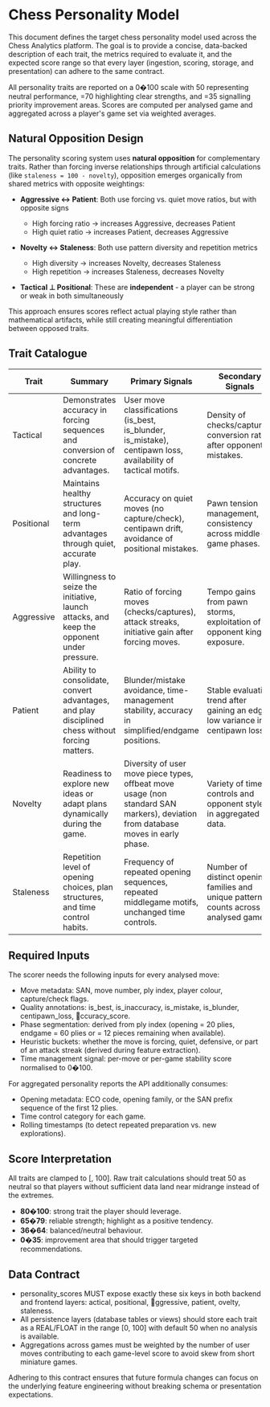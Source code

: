 # Chess Personality Model

This document defines the target chess personality model used across the Chess Analytics platform. The goal is to provide a concise, data-backed description of each trait, the metrics required to evaluate it, and the expected score range so that every layer (ingestion, scoring, storage, and presentation) can adhere to the same contract.

All personality traits are reported on a 0�100 scale with 50 representing neutral performance, =70 highlighting clear strengths, and =35 signalling priority improvement areas. Scores are computed per analysed game and aggregated across a player's game set via weighted averages.

## Natural Opposition Design

The personality scoring system uses **natural opposition** for complementary traits. Rather than forcing inverse relationships through artificial calculations (like `staleness = 100 - novelty`), opposition emerges organically from shared metrics with opposite weightings:

- **Aggressive ↔ Patient**: Both use forcing vs. quiet move ratios, but with opposite signs
  - High forcing ratio → increases Aggressive, decreases Patient
  - High quiet ratio → increases Patient, decreases Aggressive

- **Novelty ↔ Staleness**: Both use pattern diversity and repetition metrics
  - High diversity → increases Novelty, decreases Staleness
  - High repetition → increases Staleness, decreases Novelty

- **Tactical ⊥ Positional**: These are **independent** - a player can be strong or weak in both simultaneously

This approach ensures scores reflect actual playing style rather than mathematical artifacts, while still creating meaningful differentiation between opposed traits.

## Trait Catalogue

| Trait | Summary | Primary Signals | Secondary Signals |
| --- | --- | --- | --- |
| Tactical | Demonstrates accuracy in forcing sequences and conversion of concrete advantages. | User move classifications (is_best, is_blunder, is_mistake), centipawn loss, availability of tactical motifs. | Density of checks/captures, conversion rate after opponent mistakes. |
| Positional | Maintains healthy structures and long-term advantages through quiet, accurate play. | Accuracy on quiet moves (no capture/check), centipawn drift, avoidance of positional mistakes. | Pawn tension management, consistency across middle-game phases. |
| Aggressive | Willingness to seize the initiative, launch attacks, and keep the opponent under pressure. | Ratio of forcing moves (checks/captures), attack streaks, initiative gain after forcing moves. | Tempo gains from pawn storms, exploitation of opponent king exposure. |
| Patient | Ability to consolidate, convert advantages, and play disciplined chess without forcing matters. | Blunder/mistake avoidance, time-management stability, accuracy in simplified/endgame positions. | Stable evaluation trend after gaining an edge, low variance in centipawn loss. |
| Novelty | Readiness to explore new ideas or adapt plans dynamically during the game. | Diversity of user move piece types, offbeat move usage (non standard SAN markers), deviation from database moves in early phase. | Variety of time controls and opponent styles in aggregated data. |
| Staleness | Repetition level of opening choices, plan structures, and time control habits. | Frequency of repeated opening sequences, repeated middlegame motifs, unchanged time controls. | Number of distinct opening families and unique pattern counts across analysed games. |

## Required Inputs

The scorer needs the following inputs for every analysed move:

- Move metadata: SAN, move number, ply index, player colour, capture/check flags.
- Quality annotations: is_best, is_inaccuracy, is_mistake, is_blunder, centipawn_loss, ccuracy_score.
- Phase segmentation: derived from ply index (opening = 20 plies, endgame = 60 plies or = 12 pieces remaining when available).
- Heuristic buckets: whether the move is forcing, quiet, defensive, or part of an attack streak (derived during feature extraction).
- Time management signal: per-move or per-game stability score normalised to 0�100.

For aggregated personality reports the API additionally consumes:

- Opening metadata: ECO code, opening family, or the SAN prefix sequence of the first 12 plies.
- Time control category for each game.
- Rolling timestamps (to detect repeated preparation vs. new explorations).

## Score Interpretation

All traits are clamped to [ , 100]. Raw trait calculations should treat 50 as neutral so that players without sufficient data land near midrange instead of the extremes.

- **80�100**: strong trait the player should leverage.
- **65�79**: reliable strength; highlight as a positive tendency.
- **36�64**: balanced/neutral behaviour.
- **0�35**: improvement area that should trigger targeted recommendations.

## Data Contract

- personality_scores MUST expose exactly these six keys in both backend and frontend layers: 	actical, positional, ggressive, patient, 
ovelty, staleness.
- All persistence layers (database tables or views) should store each trait as a REAL/FLOAT in the range [0, 100] with default 50 when no analysis is available.
- Aggregations across games must be weighted by the number of user moves contributing to each game-level score to avoid skew from short miniature games.

Adhering to this contract ensures that future formula changes can focus on the underlying feature engineering without breaking schema or presentation expectations.
